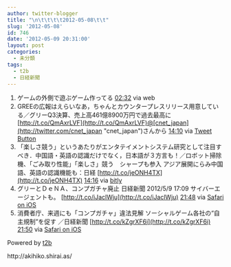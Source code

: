 ```yaml
---
author: twitter-blogger
title: "\n\t\t\t\t2012-05-08\t\t"
slug: '2012-05-08'
id: 746
date: '2012-05-09 20:31:00'
layout: post
categories:
  - 未分類
tags:
  - t2b
  - 日経新聞
---
```


<div xmlns:georss="http://www.georss.org/georss">

1.  <span><span>ゲームの外側で遊ぶゲーム作ってる</span> <span>[<span>02:32</span>](http://twitter.com/o_ob/status/199854244793303041) <span>via web</span></span></span>
2.  <span><span>GREEの広報はえらいなあ，ちゃんとカウンタープレスリリース用意している／グリーQ3決算、売上高461億8900万円で過去最高に [http://t.co/QmAxrLVF](http://t.co/QmAxrLVF)@[cnet_japan](http://twitter.com/cnet_japan "cnet_japan")さんから</span> <span>[<span>14:10</span>](http://twitter.com/o_ob/status/200030007874174976) <span>via [Tweet Button](http://twitter.com/tweetbutton)</span></span></span>
3.  <span><span>「楽しさ競う」というあたりがエンタテイメントシステム研究として注目すべき．中国語・英語の認識だけでなく，日本語が３方言も！／ロボット掃除機、「ごみ取り性能」「楽しさ」競う　シャープも参入 アジア展開にらみ中国語、英語の認識機能も：日経 [http://t.co/jeONH4TX](http://t.co/jeONH4TX)</span> <span>[<span>14:16</span>](http://twitter.com/o_ob/status/200031423527260161) <span>via [bitly](http://bit.ly)</span></span></span>
4.  <span><span>グリーとＤｅＮＡ、コンプガチャ廃止 日経新聞 2012/5/9 17:09 サイバーエージェントも。 [http://t.co/iJaclWju](http://t.co/iJaclWju)</span> <span>[<span>21:48</span>](http://twitter.com/o_ob/status/200145108518174720) <span>via [Safari on iOS](http://www.apple.com)</span></span></span>
5.  <span><span>消費者庁、来週にも「コンプガチャ」違法見解 ソーシャルゲーム各社の“自主規制”を促す ／日経新聞 [http://t.co/kZgrXF6i](http://t.co/kZgrXF6i)</span> <span>[<span>21:50</span>](http://twitter.com/o_ob/status/200145692981854208) <span>via [Safari on iOS](http://www.apple.com)</span></span></span>

</div>

Powered by [t2b](http://t2b.utilz.jp/)

<div>http://akihiko.shirai.as/</div>